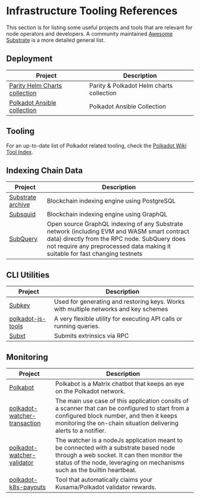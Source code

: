 # Infrastructure Tooling References

This section is for listing some useful projects and tools that are relevant for node operators and developers. A community maintained [Awesome Substrate](https://github.com/substrate-developer-hub/awesome-substrate) is a more detailed general list.

## Deployment

| Project                                                                     | Description                              |
|-----------------------------------------------------------------------------|------------------------------------------|
| [Parity Helm Charts collection](https://github.com/paritytech/helm-charts)  | Parity & Polkadot Helm charts collection |
| [Polkadot Ansible collection](https://github.com/paritytech/ansible-galaxy) | Polkadot Ansible Collection              |


## Tooling

For an up-to-date list of Polkadot related tooling, check the [Polkadot Wiki Tool Index](https://wiki.polkadot.network/docs/build-tools-index).

## Indexing Chain Data

| Project                                                                  | Description                                                                                                                                                                                                                  |
| ------------------------------------------------------------------------ | ---------------------------------------------------------------------------------------------------------------------------------------------------------------------------------------------------------------------------- |
| [Substrate archive](https://github.com/paritytech/substrate-archive.git) | Blockchain indexing engine using PostgreSQL                                                                                                                                                                                  |
| [Subsquid](https://github.com/subsquid/squid)                            | Blockchain indexing engine using GraphQL                                                                                                                                                                                     |
| [SubQuery](https://academy.subquery.network/)                            | Open source GraphQL indexing of any Substrate network (including EVM and WASM smart contract data) directly from the RPC node. SubQuery does not require any preprocessed data making it suitable for fast changing testnets |

## CLI Utilities

| Project                                                                        | Description                                                                          |
| ------------------------------------------------------------------------------ | ------------------------------------------------------------------------------------ |
| [Subkey](https://github.com/paritytech/substrate/tree/master/bin/utils/subkey) | Used for generating and restoring keys. Works with multiple networks and key schemes |
| [polkadot-js-tools](https://github.com/polkadot-js/tools)                      | A very flexible utility for executing API calls or running queries.                  |
| [Subxt](https://github.com/paritytech/subxt)                                   | Submits extrinsics via RPC                                                           |

## Monitoring

| Project                                                                        | Description                                                                          |
| ------------------------------------------------------------------------------ | ------------------------------------------------------------------------------------ |
| [Polkabot](https://gitlab.com/Polkabot/polkabot)                                         | Polkabot is a Matrix chatbot that keeps an eye on the Polkadot network. |
| [polkadot-watcher-transaction](https://github.com/w3f/polkadot-watcher-transaction)      | The main use case of this application consits of a scanner that can be configured to start from a configured block number, and then it keeps monitoring the on-chain situation delivering alerts to a notifier.  |
| [polkadot-watcher-validator](https://github.com/w3f/polkadot-watcher-validator)          | The watcher is a nodeJs application meant to be connected with a substrate based node through a web socket. It can then monitor the status of the node, leveraging on mechanisms such as the builtin heartbeat. |
| [polkadot-k8s-payouts](https://github.com/w3f/polkadot-k8s-payouts)                      |  Tool that automatically claims your Kusama/Polkadot validator rewards. |

